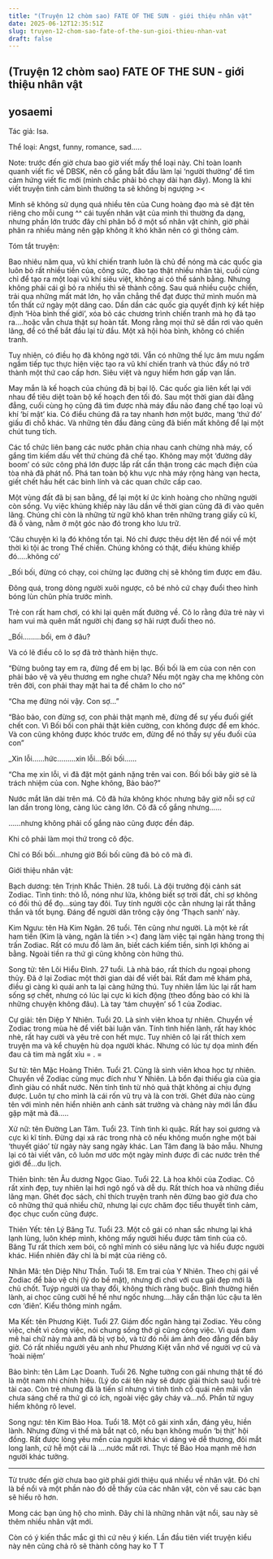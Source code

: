 ```yaml
---
title: "(Truyện 12 chòm sao) FATE OF THE SUN - giới thiệu nhân vật"
date: 2025-06-12T12:35:51Z
slug: truyen-12-chom-sao-fate-of-the-sun-gioi-thieu-nhan-vat
draft: false
---
```


## (Truyện 12 chòm sao) FATE OF THE SUN - giới thiệu nhân vật

## yosaemi

Tác giả: Isa.
 
 
Thể loại: Angst, funny, romance, sad…..
 
 
Note: trước đến giờ chưa bao giờ viết mấy thể loại này. Chỉ toàn loanh quanh viết fic về DBSK, nên cố gắng bắt đầu làm lại ‘người thường’ để tìm cảm hứng viết fic mới (mình chắc phải bỏ chạy dài hạn đây). Mong là khi viết truyện tình cảm bình thường ta sẽ không bị ngượng ><
 
 
Mình sẽ không sử dụng quá nhiều tên của Cung hoàng đạo mà sẽ đặt tên riêng cho mỗi cung ^^ cái tuyến nhân vật của mình thì thường đa dạng, nhưng phần lớn trước đây chỉ phân bổ ở một số nhân vật chính, giờ phải phân ra nhiều mảng nên gặp không ít khó khăn nên có gì thông cảm. 
 
 
Tóm tắt truyện: 
 
 
 
Bao nhiêu năm qua, vũ khí chiến tranh luôn là chủ đề nóng mà các quốc gia luôn bỏ rất nhiều tiền của, công sức, đào tạo thật nhiều nhân tài, cuối cùng chỉ để tạo ra một loại vũ khí siêu việt, không ai có thể sánh bằng. Nhưng không phải cái gì bỏ ra nhiều thì sẽ thành công. Sau quá nhiều cuộc chiến, trải qua những mất mát lớn, họ vẫn chẳng thể đạt được thứ mình muốn mà tổn thất cứ ngày một dâng cao. Dần dần các quốc gia quyết định ký kết hiệp định ‘Hòa bình thế giới’, xóa bỏ các chương trình chiến tranh mà họ đã tạo ra….hoặc vẫn chưa thật sự hoàn tất. Mong rằng mọi thứ sẽ dần rơi vào quên lãng, để có thể bắt đầu lại từ đầu. Một xã hội hòa bình, không có chiến tranh.  
 
 
Tuy nhiên, có điều họ đã không ngờ tới. Vẫn có những thế lực âm mưu ngấm ngầm tiếp tục thực hiện việc tạo ra vũ khí chiến tranh và thúc đẩy nó trở thành một thứ cao cấp hơn. Siêu việt và nguy hiểm hơn gấp vạn lần. 
 
 
May mắn là kế hoạch của chúng đã bị bại lộ. Các quốc gia liên kết lại với nhau để tiêu diệt toàn bộ kế hoạch đen tối đó. Sau một thời gian dài đằng đẳng, cuối cùng họ cũng đã tìm được nhà máy đầu não đang chế tạo loại vũ khí ‘bí mật’ kia. Có điều chúng đã ra tay nhanh hơn một bước, mang ‘thứ đó’ giấu đi chỗ khác. Và những tên đầu đảng cũng đã biến mất không để lại một chút tung tích.
 
 
Các tổ chức liên bang các nước phân chia nhau canh chừng nhà máy, cố gắng tìm kiếm dấu vết thứ chúng đã chế tạo. Không may một ‘đường dây boom’ có sức công phá lớn được lắp rất cẩn thận trong các mạch điện của tòa nhà đã phát nổ. Phá tan toàn bộ khu vực nhà máy rộng hàng vạn hecta, giết chết hầu hết các binh lính và các quan chức cấp cao. 
 
 
Một vùng đất đã bị san bằng, để lại một kí ức kinh hoàng cho những người còn sống. Vụ việc khủng khiếp này lâu dần về thời gian cũng đã đi vào quên lãng. Chúng chỉ còn là những từ ngữ khô khan trên những trang giấy cũ kĩ, đã ố vàng, nằm ở một góc nào đó trong kho lưu trữ. 
 
 
‘Câu chuyện kì lạ đó không tồn tại. Nó chỉ được thêu dệt lên để nói về một thời kì tội ác trong Thế chiến. Chúng không có thật, điều khủng khiếp đó…..không có’
 
 
 
_Bối bối, đừng có chạy, coi chừng lạc đường chị sẽ không tìm được em đâu.
 
 
Đông quá, trong dòng người xuôi ngược, cô bé nhỏ cứ chạy đuổi theo hình bóng lùn chũn phía trước mình. 
 
 
Trẻ con rất ham chơi, có khi lại quên mất đường về. Cô lo rằng đứa trẻ này vì ham vui mà quên mất người chị đang sợ hãi rượt đuổi theo nó. 
 
 
_Bối………bối, em ở đâu?
 
 
Và có lẽ điều cô lo sợ đã trở thành hiện thực. 
 
 
“Đừng buông tay em ra, đừng để em bị lạc. Bối bối là em của con nên con phải bảo vệ và yêu thương em nghe chưa? Nếu một ngày cha mẹ không còn trên đời, con phải thay mặt hai ta để chăm lo cho nó”
 
 
“Cha mẹ đừng nói vậy. Con sợ…”
 
 
“Bảo bảo, con đừng sợ, con phải thật mạnh mẽ, đừng để sự yếu đuối giết chết con. Vì Bối bối con phải thật kiên cường, con không được để em khóc. Và con cũng không được khóc trước em, đừng để nó thấy sự yếu đuối của con” 
 
 
_Xin lỗi……hức………xin lỗi…Bối bối……
 
 
“Cha mẹ xin lỗi, vì đã đặt một gánh nặng trên vai con. Bối bối bây giờ sẽ là trách nhiệm của con. Nghe không, Bảo bảo?”
 
 
Nước mắt lăn dài trên má. Cô đã hứa không khóc nhưng bây giờ nỗi sợ cứ lan dần trong lòng, càng lúc càng lớn. Cô đã cố gắng nhưng……
 
 
……nhưng không phải cố gắng nào cũng được đền đáp. 
 
 
Khi cô phải làm mọi thứ trong cô độc. 
 
 
Chỉ có Bối bối…nhưng giờ Bối bối cũng đã bỏ cô mà đi. 
 
 
 
Giới thiệu nhân vật:
 
 
Bạch dương: tên Trịnh Khắc Thiên. 28 tuổi. Là đội trưởng đội cảnh sát Zodiac. Tình tình: thô lỗ, nóng như lửa, không biết sợ trời đất, chỉ sợ không có đối thủ để đọ…súng tay đôi. Tuy tính người cộc cằn nhưng lại rất thẳng thắn và tốt bụng. Đáng để người dân trông cậy ông ‘Thạch sanh’ này. 
 
 
Kim Ngưu: tên Hà Kim Ngân. 26 tuổi. Tên cũng như người. Là một kẻ rất ham tiền (Kim là vàng, ngân là tiền ><) đang làm việc tại ngân hàng trong thị trấn Zodiac. Rất có mưu đồ làm ăn, biết cách kiếm tiền, sinh lợi không ai bằng. Ngoài tiền ra thứ gì cũng không còn hứng thú. 
 
 
Song tử: tên Lôi Hiểu Đình. 27 tuổi. Là nhà báo, rất thích du ngoại phong thủy. Đã ở lại Zodiac một thời gian dài để viết bài. Rất đam mê khám phá, điều gì càng kì quái anh ta lại càng hứng thú. Tuy nhiên lắm lúc lại rất ham sống sợ chết, nhưng có lúc lại cực kì kích động (theo đồng bào có khi là những chuyện không đâu). Là tay ‘tám chuyện’ số 1 của Zodiac. 
 
 
Cự giải: tên Diệp Y Nhiên. Tuổi 20. Là sinh viên khoa tự nhiên. Chuyển về Zodiac trong mùa hè để viết bài luận văn. Tính tình hiền lành, rất hay khóc nhè, rất hay cười và yêu trẻ con hết mực. Tuy nhiên cô lại rất thích xem truyện ma và kể chuyện hù dọa người khác. Nhưng có lúc tự dọa mình đến đau cả tim mà ngất xỉu = . =
 
 
Sư tử: tên Mặc Hoàng Thiên. Tuổi 21. Cũng là sinh viên khoa học tự nhiên. Chuyển về Zodiac cùng mục đích như Y Nhiên. Là bổn đại thiếu gia của gia đình giàu có nhất nước. Nên tính tình từ nhỏ quả thật không ai chịu đựng được. Luôn tự cho mình là cái rốn vũ trụ và là con trời. Ghét đứa nào cùng tên với mình nên hiển nhiên anh cảnh sát trưởng và chàng này mới lần đầu gặp mặt mà đã…..
 
 
Xử nữ: tên Đường Lan Tâm. Tuổi 23. Tính tình kì quặc. Rất hay soi gương và cực kì kĩ tính. Đừng dại xả rác trong nhà cô nếu không muốn nghe một bài ‘thuyết giáo’ từ ngày này sang ngày khác. Lan Tâm đang là bảo mẫu. Nhưng lại có tài viết văn, cô luôn mơ ước một ngày mình được đi các nước trên thế giới để…du lịch. 
 
 
Thiên bình: tên Âu dương Ngọc Giao. Tuổi 22. Là hoa khôi của Zodiac. Cô rất xinh đẹp, tuy nhiên lại hơi ngô ngố và dễ dụ. Rất thích hoa và những điều lãng mạn. Ghét đọc sách, chỉ thích truyện tranh nên đừng bao giờ đưa cho cô những thứ quá nhiều chữ, nhưng lại cực chăm đọc tiểu thuyết tình cảm, đọc chục cuốn cũng được. 
 
 
Thiên Yết: tên Lý Băng Tư. Tuổi 23. Một cô gái có nhan sắc nhưng lại khá lạnh lùng, luôn khép mình, không mấy người hiểu được tâm tình của cô. Băng Tư rất thích xem bói, cô nghĩ mình có siêu năng lực và hiểu được người khác. Hiển nhiên đây chỉ là bí mật của riêng cô. 
 
 
Nhân Mã: tên Diệp Như Thần. Tuổi 18. Em trai của Y Nhiên. Theo chị gái về Zodiac để bảo vệ chị (lý do bề mặt), nhưng đi chơi với cua gái đẹp mới là chủ chốt. Tuýp người ưa thay đổi, không thích ràng buộc. Bình thường hiền lành, ai chọc cũng cười hề hề như ngốc nhưng….hãy cẩn thận lúc cậu ta lên cơn ‘điên’. Kiểu thông minh ngầm. 
 
 
Ma Kết: tên Phương Kiệt. Tuổi 27. Giám đốc ngân hàng tại Zodiac. Yêu công việc, chết vì công việc, nói chung sống thở gì cũng công việc. Vì quá đam mê hai chữ này mà anh đã bị vợ bỏ, và từ đó nỗi ám ảnh đeo đẳng đến bây giờ. Có rất nhiều người yêu anh như Phương Kiệt vẫn nhớ về người vợ cũ và ‘hoài niệm’
 
 
Bảo bình: tên Lâm Lạc Doanh. Tuổi 26. Nghe tưởng con gái nhưng thật tế đó là một nam nhi chính hiệu. (Lý do cái tên này sẽ được giải thích sau)  tuổi trẻ tài cao. Còn trẻ nhưng đã là tiến sĩ nhưng vì tính tình cổ quái nên mãi vẫn chưa sáng chế ra thứ gì có ích, ngoài việc gây cháy và…nổ. Phần tử nguy hiểm không rõ level. 
 
 
Song ngư: tên Kim Bảo Hoa. Tuổi 18. Một cô gái xinh xắn, đáng yêu, hiền lành. Nhưng đừng vì thế mà bắt nạt cô, nếu bạn không muốn ‘bị thịt’ hội đồng. Rất được lòng yêu mến của người khác vì dáng vẻ dễ thương, đôi mắt long lanh, cứ hễ một cái là ….nước mắt rơi. Thực tế Bảo Hoa mạnh mẽ hơn người khác tưởng. 
 
 
 
 
--------------------------
 
 
Từ trước đến giờ chưa bao giờ phải giới thiệu quá nhiều về nhân vật. Đó chỉ là bề nổi và một phần nào đó dễ thấy của các nhân vật, còn về sau các bạn sẽ hiểu rõ hơn. 
 
 
Mong các bạn ủng hộ cho mình. Đây chỉ là những nhân vật nổi, sau này sẽ thêm nhiều nhân vật mới.
 
 
Còn có ý kiến thắc mắc gì thì cứ nêu ý kiến. Lần đầu tiên viết truyện kiểu này nên cũng chả rõ sẽ thành công hay ko T T